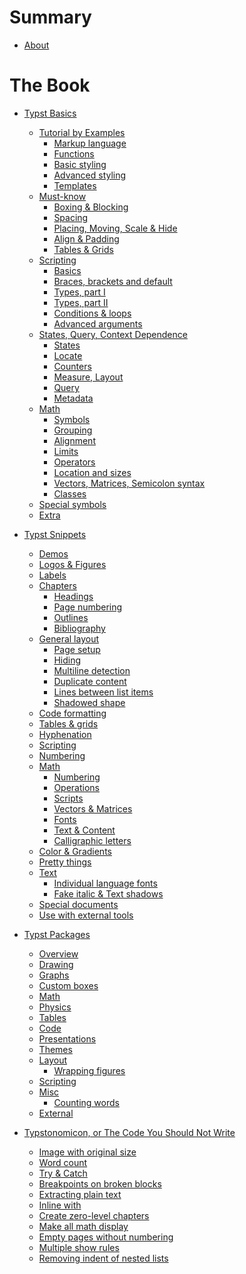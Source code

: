 # Summary
- [About](./about.md)

# The Book
- [Typst Basics](./basics/index.md)
  - [Tutorial by Examples](./basics/tutorial/index.md)
    - [Markup language](./basics/tutorial/markup.md)
    - [Functions](./basics/tutorial/functions.md)
    - [Basic styling](./basics/tutorial/basic_styling.md)
    - [Advanced styling](./basics/tutorial/advanced_styling.md)
    - [Templates](./basics/tutorial/templates.md)
  - [Must-know](./basics/must_know/index.md)
    - [Boxing & Blocking](./basics/must_know/box_block.md)
    - [Spacing](./basics/must_know/spacing.md)
    - [Placing, Moving, Scale & Hide](./basics/must_know/place.md)
    - [Align & Padding]()
    - [Tables & Grids](./basics/must_know/tables.md)
  - [Scripting](./basics/scripting/index.md)
    - [Basics](./basics/scripting/basics.md)
    - [Braces, brackets and default](./basics/scripting/braces.md)
    - [Types, part I](./basics/scripting/types.md)
    - [Types, part II](./basics/scripting/types_2.md)
    - [Conditions & loops](./basics/scripting/conditions.md)
    - [Advanced arguments](./basics/scripting/arguments.md)
  - [States, Query, Context Dependence](./basics/states/index.md)
    - [States](./basics/states/states.md)
    - [Locate](./basics/states/locate.md)
    - [Counters](./basics/states/counters.md)
    - [Measure, Layout](./basics/measure.md)
    - [Query](./basics/states/query.md)
    - [Metadata](./basics/states/metadata.md)
  - [Math](./basics/math/index.md)
    - [Symbols](./basics/math/symbols.md)
    - [Grouping](./basics/math/grouping.md)
    - [Alignment](./basics/math/alignment.md)
    - [Limits](./basics/math/limits.md)
    - [Operators](./basics/math/operators.md)
    - [Location and sizes](./basics/math/sizes.md)
    - [Vectors, Matrices, Semicolon syntax](./basics/math/vec.md)
    - [Classes](./basics/math/classes.md)
  - [Special symbols](./basics/special_symbols.md)
  - [Extra](./basics/extra.md)
- [Typst Snippets](./snippets/index.md)
  - [Demos](./snippets/demos.md)
  - [Logos & Figures](./snippets/logos.md)
  - [Labels](./snippets/labels.md)
  - [Chapters]()
      - [Headings]()
      - [Page numbering](./snippets/chapters/page-numbering.md)
      - [Outlines](./snippets/chapters/outlines.md)
      - [Bibliography]()
  - [General layout]()
    - [Page setup](./snippets/layout/page_setup.md)
    - [Hiding](./snippets/layout/hiding.md)
    - [Multiline detection](./snippets/layout/multiline_detect.md)
    - [Duplicate content](./snippets/layout/duplicate.md)
    - [Lines between list items](./snippets/layout/insert_lines.md)
    - [Shadowed shape](./snippets/layout/shapes.md)
  - [Code formatting](./snippets/code.md)
  - [Tables & grids](./snippets/grids.md)
  - [Hyphenation]()
  - [Scripting](./snippets/scripting/index.md)
  - [Numbering](./snippets/numbering.md)
  - [Math]()
    - [Numbering](./snippets/math/numbering.md)
    - [Operations](./snippets/math/operations.md)
    - [Scripts](./snippets/math/scripts.md)
    - [Vectors & Matrices](./snippets/math/vecs.md)
    - [Fonts](./snippets/math/fonts.md)
    - [Text & Content]()
    - [Calligraphic letters](./snippets/math/calligraphic.md)
  - [Color & Gradients](./snippets/gradients.md)
  - [Pretty things](./snippets/pretty.md)
  - [Text]()
    - [Individual language fonts](./snippets/text/individual_lang_fonts.md)
    - [Fake italic & Text shadows](./snippets/text/text_shadows.md)
  - [Special documents](./snippets/special/index.md)
  - [Use with external tools](./snippets/external.md)

- [Typst Packages](./packages/index.md)
  - [Overview]()
  - [Drawing](./packages/drawing.md)
  - [Graphs](./packages/graphs.md)
  - [Custom boxes](./packages/boxes.md) <!--TODO: add note "for theorems look into math"-->
  - [Math](./packages/math.md)
  - [Physics](./packages/physics.md)
  - [Tables](./packages/tables.md)
  - [Code](./packages/code.md)
  - [Presentations](./packages/presentation.md)
  - [Themes]()
  - [Layout](./packages/layout.md)
    -  [Wrapping figures](./packages/wrapping.md)
  - [Scripting]()
  - [Misc](./packages/misc.md)
    - [Counting words](./packages/word_count.md)
  - [External](./packages/external.md)

- [Typstonomicon, or The Code You Should Not Write](./typstonomicon/index.md)
  - [Image with original size](./typstonomicon/original_image.md)
  - [Word count](./typstonomicon/word_count.md)
  - [Try & Catch](./typstonomicon/try_catch.md)
  - [Breakpoints on broken blocks](./typstonomicon/block_break.md)
  - [Extracting plain text](./typstonomicon/extract_plain_text.md)
  - [Inline with](./typstonomicon/inline_with.md)
  - [Create zero-level chapters](./typstonomicon/chapters.md)
  - [Make all math display](./typstonomicon/math_display.md)
  - [Empty pages without numbering](./typstonomicon/totally-empty.md)
  - [Multiple show rules](./typstonomicon/multiple-show.md)
  - [Removing indent of nested lists](./typstonomicon/remove-indent-nested.md)
